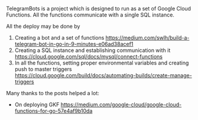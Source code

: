 TelegramBots is a project which is designed to run as a set of Google Cloud Functions.
All the functions communicate with a single SQL instance.

All the deploy may be done by
1. Creating a bot and a set of functions https://medium.com/swlh/build-a-telegram-bot-in-go-in-9-minutes-e06ad38acef1
2. Creating a SQL instance and establishing communication with it https://cloud.google.com/sql/docs/mysql/connect-functions
3. In all the functions, setting proper environmental variables and creating push to master triggers https://cloud.google.com/build/docs/automating-builds/create-manage-triggers 

Many thanks to the posts helped a lot:
- On deploying GKF https://medium.com/google-cloud/google-cloud-functions-for-go-57e4af9b10da

